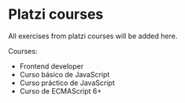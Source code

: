 # Platzi courses

All exercises from platzi courses will be added here. 

Courses: 
- Frontend developer
- Curso básico de JavaScript
- Curso práctico de JavaScript
- Curso de ECMAScript 6+
